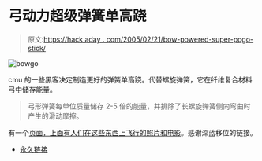 # 弓动力超级弹簧单高跷

> 原文:[https://hack aday . com/2005/02/21/bow-powered-super-pogo-stick/](https://hackaday.com/2005/02/21/bow-powered-super-pogo-stick/)

![bowgo](img/f7d6704882a923127a57fcfe92953b66.png)

cmu 的一些黑客决定制造更好的弹簧单高跷。代替螺旋弹簧，它在纤维复合材料弓中储存能量。

> 弓形弹簧每单位质量储存 2-5 倍的能量，并排除了长螺旋弹簧侧向弯曲时产生的滑动摩擦。

有一个[页面，上面有人们在这些东西上飞行的照片和电影](http://www-2.cs.cmu.edu/%7Ebowgo/pictures.html)。感谢深蓝移位的链接。

*   [永久链接](http://www-2.cs.cmu.edu/~bowgo/)